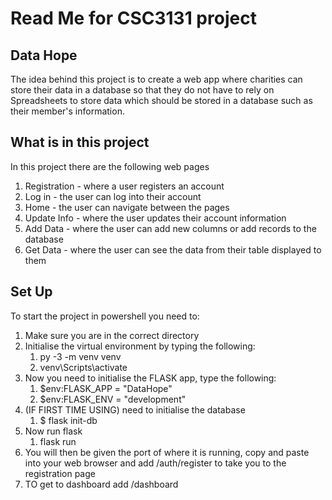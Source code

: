 # Read Me for CSC3131 project
## Data Hope
The idea behind this project is to create a web app where charities can store their
data in a database so that they do not have to rely on Spreadsheets to store 
data which should be stored in a database such as their member's information.
## What is in this project
In this project there are the following web pages
1) Registration - where a user registers an account
2) Log in - the user can log into their account
3) Home - the user can navigate between the pages
4) Update Info - where the user updates their account information
5) Add Data - where the user can add new columns or add records to the database
6) Get Data - where the user can see the data from their table displayed to them
## Set Up 
To start the project in powershell you need to:
1) Make sure you are in the correct directory
2) Initialise the virtual environment by typing the following: 
   1) py -3 -m venv venv 
   2) venv\Scripts\activate
3) Now you need to initialise the FLASK app, type the following:
   1) $env:FLASK_APP = "DataHope"
   2) $env:FLASK_ENV = "development"
4) (IF FIRST TIME USING) need to initialise the database
   1) $ flask init-db
5) Now run flask
   1) flask run
6) You will then be given the port of where it is running, copy and paste 
    into your web browser and add /auth/register to take you to the registration page
7) TO get to dashboard add /dashboard
